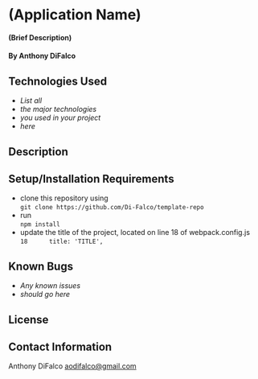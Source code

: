 # (Application Name)

#### (Brief Description)

#### By Anthony DiFalco

## Technologies Used

* _List all_
* _the major technologies_
* _you used in your project_
* _here_

## Description

## Setup/Installation Requirements

* clone this repository using<br>
```git clone https://github.com/Di-Falco/template-repo```
* run<br> 
```npm install```
* update the title of the project, located on line 18 of webpack.config.js<br>
```18      title: 'TITLE',```

## Known Bugs

* _Any known issues_
* _should go here_

## License

## Contact Information

Anthony DiFalco
aodifalco@gmail.com